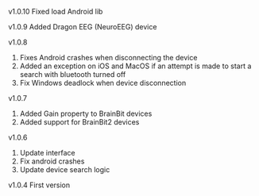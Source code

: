 v1.0.10
Fixed load Android lib

v1.0.9
Added Dragon EEG (NeuroEEG) device

v1.0.8
1. Fixes Android crashes when disconnecting the device 
2. Added an exception on iOS and MacOS if an attempt is made to start a search with bluetooth turned off
3. Fix Windows deadlock when device disconnection

v1.0.7
1. Added Gain property to BrainBit devices
2. Added support for BrainBit2 devices

v1.0.6
1. Update interface
2. Fix android crashes
3. Update device search logic

v1.0.4 
First version
